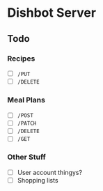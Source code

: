 # Dishbot Server

## Todo

### Recipes
- [ ] `/PUT`
- [ ] `/DELETE`

### Meal Plans
- [ ] `/POST`
- [ ] `/PATCH`
- [ ] `/DELETE`
- [ ] `/GET`

### Other Stuff
- [ ] User account thingys?
- [ ] Shopping lists
